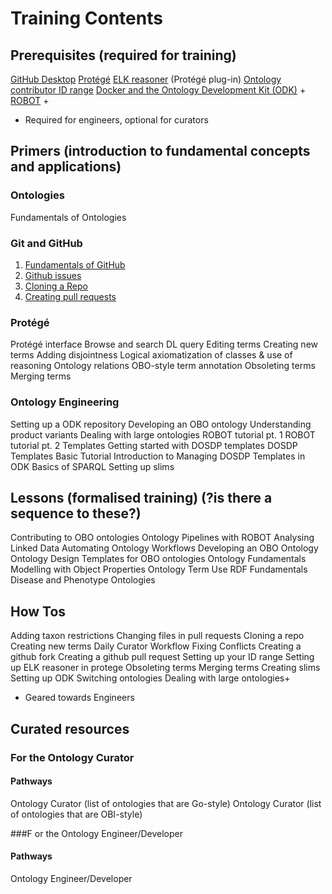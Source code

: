 # Training Contents

## Prerequisites (required for training)

[GitHub Desktop](https://desktop.github.com/)
[Protégé](https://protege.stanford.edu/products.php)
[ELK reasoner](../howto/installing-elk-in-protege.md) (Protégé plug-in)
[Ontology contributor ID range](../howto/idrange.md)
[Docker and the Ontology Development Kit (ODK)](../howto/odk-setup.md) +
[ROBOT](http://robot.obolibrary.org) +
+ Required for engineers, optional for curators


## Primers (introduction to fundamental concepts and applications)

### Ontologies
Fundamentals of Ontologies

### Git and GitHub
1. [Fundamentals of GitHub](../tutorial/github-fundamentals.md)
1. [Github issues](../tutorial/github-issues.md)
1. [Cloning a Repo](../howto/clone-mondo-repo.md)
1. [Creating pull requests](../howto/github-create-pull-request.md)

### Protégé
Protégé interface
Browse and search
DL query
Editing terms
Creating new terms
Adding disjointness
Logical axiomatization of classes & use of reasoning
Ontology relations
OBO-style term annotation
Obsoleting terms
Merging terms

### Ontology Engineering
Setting up a ODK repository
Developing an OBO ontology
Understanding product variants
Dealing with large ontologies
ROBOT tutorial pt. 1
ROBOT tutorial pt. 2
Templates
Getting started with DOSDP templates
DOSDP Templates Basic Tutorial
Introduction to Managing DOSDP Templates in ODK
Basics of SPARQL
Setting up slims


## Lessons (formalised training) (?is there a sequence to these?)

Contributing to OBO ontologies
Ontology Pipelines with ROBOT
Analysing Linked Data
Automating Ontology Workflows
Developing an OBO Ontology
Ontology Design
Templates for OBO ontologies
Ontology Fundamentals
Modelling with Object Properties
Ontology Term Use
RDF Fundamentals
Disease and Phenotype Ontologies


## How Tos

Adding taxon restrictions
Changing files in pull requests
Cloning a repo
Creating new terms
Daily Curator Workflow
Fixing Conflicts
Creating a github fork
Creating a github pull request
Setting up your ID range
Setting up ELK reasoner in protege
Obsoleting terms
Merging terms
Creating slims
Setting up ODK
Switching ontologies
Dealing with large ontologies+
+ Geared towards Engineers


## Curated resources

### For the Ontology Curator

#### Pathways
Ontology Curator (list of ontologies that are Go-style)
Ontology Curator (list of ontologies that are OBI-style)


###F or the Ontology Engineer/Developer

#### Pathways
Ontology Engineer/Developer